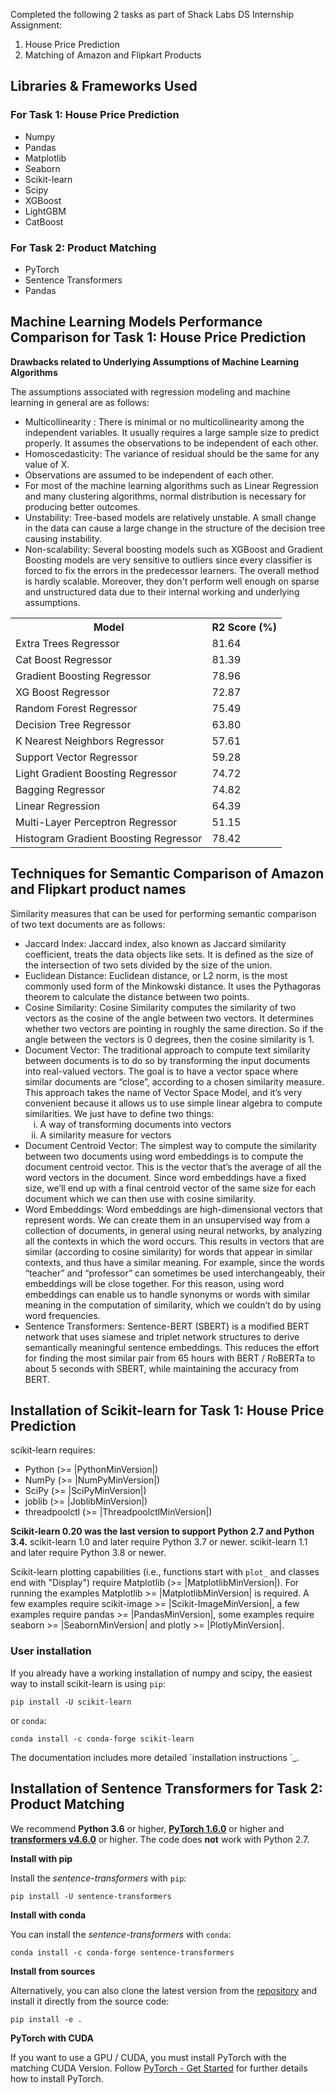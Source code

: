 Completed the following 2 tasks as part of Shack Labs DS Internship Assignment: 

<ol>
  <li>House Price Prediction</li>
  <li>Matching of Amazon and Flipkart Products</li>
</ol>

## Libraries & Frameworks Used

<h3>For Task 1: House Price Prediction</h3>
<ul type='a'>
  <li>Numpy</li>
  <li>Pandas</li>
  <li>Matplotlib</li>
  <li>Seaborn</li>
  <li>Scikit-learn</li>
  <li>Scipy</li>
  <li>XGBoost</li>
  <li>LightGBM</li>
  <li>CatBoost</li>
</ul>

<h3>For Task 2: Product Matching</h3>
<ul type='a'>
  <li>PyTorch</li>
  <li>Sentence Transformers</li>
  <li>Pandas</li>
</ul>

## Machine Learning Models Performance Comparison for Task 1: House Price Prediction

**Drawbacks related to Underlying Assumptions of Machine Learning Algorithms**

The assumptions associated with regression modeling and machine learning in general are as follows:

<ul>
  <li>Multicollinearity : There is minimal or no multicollinearity among the independent variables. It usually requires a large sample size to predict properly. It assumes the observations to be independent of each other.</li>
  <li>Homoscedasticity: The variance of residual should be the same for any value of X.</li>
  <li>Observations are assumed to be independent of each other.</li>
  <li>For most of the machine learning algorithms such as Linear Regression and many clustering algorithms, normal distribution is necessary for producing better outcomes.</li>
  <li>Unstability: Tree-based models are relatively unstable. A small change in the data can cause a large change in the structure of the decision tree causing instability.</li>
  <li>Non-scalability: Several boosting models such as XGBoost and Gradient Boosting models are very sensitive to outliers since every classifier is forced to fix the errors in the predecessor learners. The overall method is hardly scalable. Moreover, they don't perform well enough on sparse and unstructured data due to their internal working and underlying assumptions.</li>
</ul>

<table>
  <tr>
    <th>Model</th>
    <th>R2 Score (%)</th>
  </tr>
  <tr>
    <td>Extra Trees Regressor</td>
    <td>81.64</td>
  </tr>
  <tr>
    <td>Cat Boost Regressor</td>
    <td>81.39</td>
  </tr>
  <tr>
    <td>Gradient Boosting Regressor</td>
    <td>78.96</td>
  </tr>
  <tr>
    <td>XG Boost Regressor</td>
    <td>72.87</td>
  </tr>
  <tr>
    <td>Random Forest Regressor</td>
    <td>75.49</td>
  </tr>
  <tr>
    <td>Decision Tree Regressor</td>
    <td>63.80</td>
  </tr>
  <tr>
    <td>K Nearest Neighbors Regressor</td>
    <td>57.61</td>
  </tr>
  <tr>
    <td>Support Vector Regressor</td>
    <td>59.28</td>
  </tr>
  <tr>
    <td>Light Gradient Boosting Regressor</td>
    <td>74.72</td>
  </tr>
  <tr>
    <td>Bagging Regressor</td>
    <td>74.82</td>
  </tr>
  <tr>
    <td>Linear Regression</td>
    <td>64.39</td>
  </tr>
  <tr>
    <td>Multi-Layer Perceptron Regressor</td>
    <td>51.15</td>
  </tr>
  <tr>
    <td>Histogram Gradient Boosting Regressor</td>
    <td>78.42</td>
  </tr>
</table>

## Techniques for Semantic Comparison of Amazon and Flipkart product names

<p>Similarity measures that can be used for performing semantic comparison of two text documents are as follows:</p>

<ul>
  <li>Jaccard Index: Jaccard index, also known as Jaccard similarity coefficient,  treats the data objects like sets. It is defined as the size of the intersection of two sets divided by the size of the union.</li>
  <li>Euclidean Distance: Euclidean distance, or L2 norm, is the most commonly used form of the Minkowski distance. It uses the Pythagoras theorem to calculate the distance between two points.</li>
  <li>Cosine Similarity: Cosine Similarity computes the similarity of two vectors as the cosine of the angle between two vectors. It determines whether two vectors are pointing in roughly the same direction. So if the angle between the vectors is 0 degrees, then the cosine similarity is 1.</li>
  <li>Document Vector: The traditional approach to compute text similarity between documents is to do so by transforming the input documents into real-valued vectors. The goal is to have a vector space where similar documents are “close”, according to a chosen similarity measure. This approach takes the name of Vector Space Model, and it’s very convenient because it allows us to use simple linear algebra to compute similarities. We just have to define two things: 
  <ol type='i'>
    <li>A way of transforming documents into vectors</li>
    <li>A similarity measure for vectors</li>
  </ol></li>
  <li>Document Centroid Vector: The simplest way to compute the similarity between two documents using word embeddings is to compute the document centroid vector. This is the vector that’s the average of all the word vectors in the document. Since word embeddings have a fixed size, we’ll end up with a final centroid vector of the same size for each document which we can then use with cosine similarity.</li>
  <li>Word Embeddings: Word embeddings are high-dimensional vectors that represent words. We can create them in an unsupervised way from a collection of documents, in general using neural networks, by analyzing all the contexts in which the word occurs. This results in vectors that are similar (according to cosine similarity) for words that appear in similar contexts, and thus have a similar meaning. For example, since the words “teacher” and “professor” can sometimes be used interchangeably, their embeddings will be close together. For this reason, using word embeddings can enable us to handle synonyms or words with similar meaning in the computation of similarity, which we couldn’t do by using word frequencies.</li>
  <li>Sentence Transformers: Sentence-BERT (SBERT) is a modified BERT network that uses siamese and triplet network structures to derive semantically meaningful sentence embeddings. This reduces the effort for finding the most similar pair from 65 hours with BERT / RoBERTa to about 5 seconds with SBERT, while maintaining the accuracy from BERT. </li>
</ul>

Installation of Scikit-learn for Task 1: House Price Prediction
------------

scikit-learn requires:

- Python (>= |PythonMinVersion|)
- NumPy (>= |NumPyMinVersion|)
- SciPy (>= |SciPyMinVersion|)
- joblib (>= |JoblibMinVersion|)
- threadpoolctl (>= |ThreadpoolctlMinVersion|)

**Scikit-learn 0.20 was the last version to support Python 2.7 and Python 3.4.**
scikit-learn 1.0 and later require Python 3.7 or newer.
scikit-learn 1.1 and later require Python 3.8 or newer.

Scikit-learn plotting capabilities (i.e., functions start with ``plot_`` and
classes end with "Display") require Matplotlib (>= |MatplotlibMinVersion|).
For running the examples Matplotlib >= |MatplotlibMinVersion| is required.
A few examples require scikit-image >= |Scikit-ImageMinVersion|, a few examples
require pandas >= |PandasMinVersion|, some examples require seaborn >=
|SeabornMinVersion| and plotly >= |PlotlyMinVersion|.

### User installation

If you already have a working installation of numpy and scipy,
the easiest way to install scikit-learn is using `pip`:

    pip install -U scikit-learn

or `conda`:

    conda install -c conda-forge scikit-learn

<p>The documentation includes more detailed `installation instructions <https://scikit-learn.org/stable/install.html>`_.</p>

## Installation of Sentence Transformers for Task 2: Product Matching

We recommend **Python 3.6** or higher, **[PyTorch 1.6.0](https://pytorch.org/get-started/locally/)** or higher and **[transformers v4.6.0](https://github.com/huggingface/transformers)** or higher. The code does **not** work with Python 2.7.

**Install with pip**

Install the *sentence-transformers* with `pip`:

```
pip install -U sentence-transformers
```

**Install with conda**

You can install the *sentence-transformers* with `conda`:

```
conda install -c conda-forge sentence-transformers
```

**Install from sources**

Alternatively, you can also clone the latest version from the [repository](https://github.com/UKPLab/sentence-transformers) and install it directly from the source code:

````
pip install -e .
```` 

**PyTorch with CUDA**

If you want to use a GPU / CUDA, you must install PyTorch with the matching CUDA Version. Follow
[PyTorch - Get Started](https://pytorch.org/get-started/locally/) for further details how to install PyTorch.

  
 
